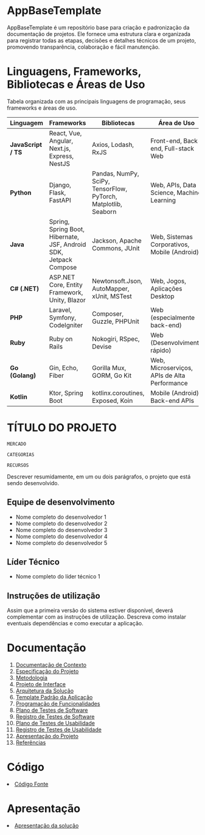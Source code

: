 # AppBaseTemplate

AppBaseTemplate é um repositório base para criação e padronização da documentação de projetos. Ele fornece uma estrutura clara e organizada para registrar todas as etapas, decisões e detalhes técnicos de um projeto, promovendo transparência, colaboração e fácil manutenção.

# Linguagens, Frameworks, Bibliotecas e Áreas de Uso
Tabela organizada com as principais linguagens de programação, seus frameworks e áreas de uso.

| **Linguagem**       | **Frameworks**                                                                 | **Bibliotecas**                                                    | **Área de Uso**                                       |
|---------------------|----------------------------------------------------------------------------------|---------------------------------------------------------------------|--------------------------------------------------------|
| **JavaScript / TS** | React, Vue, Angular, Next.js, Express, NestJS                                  | Axios, Lodash, RxJS                                                 | Front-end, Back-end, Full-stack Web                    |
| **Python**          | Django, Flask, FastAPI                                                          | Pandas, NumPy, SciPy, TensorFlow, PyTorch, Matplotlib, Seaborn     | Web, APIs, Data Science, Machine Learning              |
| **Java**            | Spring, Spring Boot, Hibernate, JSF, Android SDK, Jetpack Compose              | Jackson, Apache Commons, JUnit                                     | Web, Sistemas Corporativos, Mobile (Android)          |
| **C# (.NET)**       | ASP.NET Core, Entity Framework, Unity, Blazor                                  | Newtonsoft.Json, AutoMapper, xUnit, MSTest                         | Web, Jogos, Aplicações Desktop                         |
| **PHP**             | Laravel, Symfony, CodeIgniter                                                  | Composer, Guzzle, PHPUnit                                           | Web (especialmente back-end)                           |
| **Ruby**            | Ruby on Rails                                                                  | Nokogiri, RSpec, Devise                                             | Web (Desenvolvimento rápido)                           |
| **Go (Golang)**     | Gin, Echo, Fiber                                                               | Gorilla Mux, GORM, Go Kit                                           | Web, Microserviços, APIs de Alta Performance           |
| **Kotlin**          | Ktor, Spring Boot                                                              | kotlinx.coroutines, Exposed, Koin                                  | Mobile (Android), Back-end APIs                        |

# TÍTULO DO PROJETO

`MERCADO`

`CATEGORIAS`

`RECURSOS`

Descrever resumidamente, em um ou dois parágrafos, o projeto que está sendo desenvolvido.

## Equipe de desenvolvimento

- Nome completo do desenvolvedor 1
- Nome completo do desenvolvedor 2
- Nome completo do desenvolvedor 3
- Nome completo do desenvolvedor 4
- Nome completo do desenvolvedor 5

## Líder Técnico

- Nome completo do líder técnico 1

## Instruções de utilização

Assim que a primeira versão do sistema estiver disponível, deverá complementar com as instruções de utilização. Descreva como instalar eventuais dependências e como executar a aplicação.

# Documentação

<ol>
<li><a href="Docs/01-Documentação de Contexto.md"> Documentação de Contexto</a></li>
<li><a href="Docs/02-Especificação do Projeto.md"> Especificação do Projeto</a></li>
<li><a href="Docs/03-Metodologia.md"> Metodologia</a></li>
<li><a href="Docs/04-Projeto de Interface.md"> Projeto de Interface</a></li>
<li><a href="Docs/05-Arquitetura da Solução.md"> Arquitetura da Solução</a></li>
<li><a href="Docs/06-Template Padrão da Aplicação.md"> Template Padrão da Aplicação</a></li>
<li><a href="Docs/07-Programação de Funcionalidades.md"> Programação de Funcionalidades</a></li>
<li><a href="Docs/08-Plano de Testes de Software.md"> Plano de Testes de Software</a></li>
<li><a href="Docs/09-Registro de Testes de Software.md"> Registro de Testes de Software</a></li>
<li><a href="Docs/10-Plano de Testes de Usabilidade.md"> Plano de Testes de Usabilidade</a></li>
<li><a href="Docs/11-Registro de Testes de Usabilidade.md"> Registro de Testes de Usabilidade</a></li>
<li><a href="Docs/12-Apresentação do Projeto.md"> Apresentação do Projeto</a></li>
<li><a href="Docs/13-Referências.md"> Referências</a></li>
</ol>

# Código

<li><a href="Src/README.md"> Código Fonte</a></li>

# Apresentação

<li><a href="Apresentação/README.md"> Apresentação da solução</a></li>
